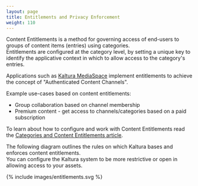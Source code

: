 ```yaml
---
layout: page
title: Entitlements and Privacy Enforcement
weight: 110
---
```


Content Entitlements is a method for governing access of end-users to groups of content items (entries) using categories.  
Entitlements are configured at the category level, by setting a unique key to identify the applicative context in which to allow access to the category's entries.  

Applications such as [Kaltura MediaSpace](http://corp.kaltura.com/Products/Video-Applications/Kaltura-Mediaspace-Video-Portal) implement entitlements to achieve the concept of "Authenticated Content Channels".

Example use-cases based on content entitlements:

* Group collaboration based on channel membership
* Premium content - get access to channels/categories based on a paid subscription 

To learn about how to configure and work with Content Entitlements read the [Categories and Content Entitlements article](Content-Categories-Management.html).  


The following diagram outlines the rules on which Kaltura bases and enforces content entitlements.  
You can configure the Kaltura system to be more restrictive or open in allowing access to your assets.  

{% include images/entitlements.svg %}
